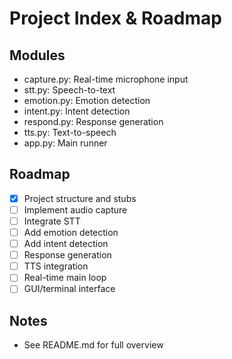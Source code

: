 # Project Index & Roadmap

## Modules
- capture.py: Real-time microphone input
- stt.py: Speech-to-text
- emotion.py: Emotion detection
- intent.py: Intent detection
- respond.py: Response generation
- tts.py: Text-to-speech
- app.py: Main runner

## Roadmap
- [x] Project structure and stubs
- [ ] Implement audio capture
- [ ] Integrate STT
- [ ] Add emotion detection
- [ ] Add intent detection
- [ ] Response generation
- [ ] TTS integration
- [ ] Real-time main loop
- [ ] GUI/terminal interface

## Notes
- See README.md for full overview 